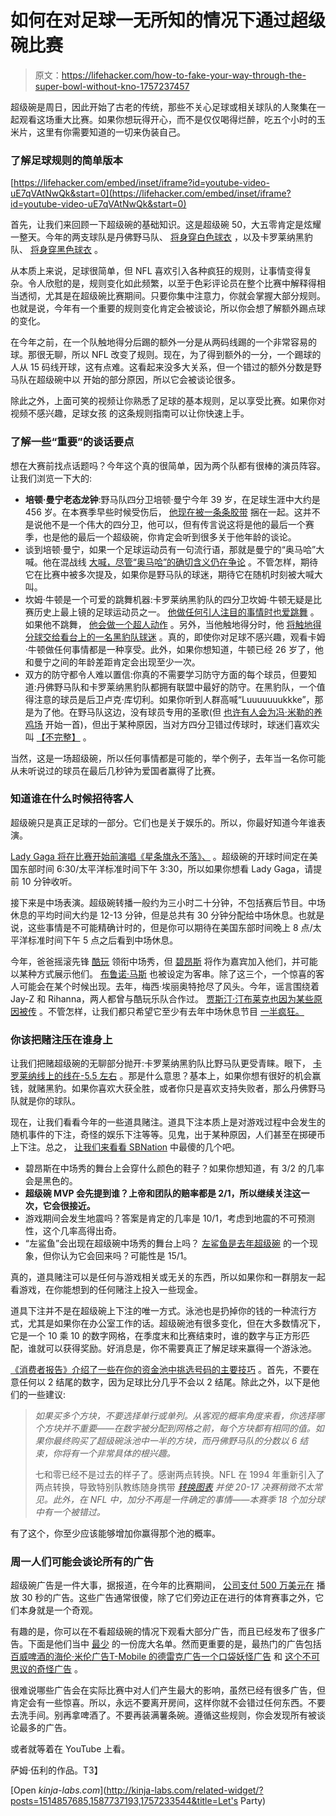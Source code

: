 # 如何在对足球一无所知的情况下通过超级碗比赛

> 原文：<https://lifehacker.com/how-to-fake-your-way-through-the-super-bowl-without-kno-1757237457>

超级碗是周日，因此开始了古老的传统，那些不关心足球或相关球队的人聚集在一起观看这场重大比赛。如果你想玩得开心，而不是仅仅喝得烂醉，吃五个小时的玉米片，这里有你需要知道的一切来伪装自己。



### 了解足球规则的简单版本

 [https://lifehacker.com/embed/inset/iframe?id=youtube-video-uE7qVAtNwQk&start=0](https://lifehacker.com/embed/inset/iframe?id=youtube-video-uE7qVAtNwQk&start=0) 

首先，让我们来回顾一下超级碗的基础知识。这是超级碗 50，大五零肯定是炫耀一整天。今年的两支球队是丹佛野马队、 [将身穿白色球衣](http://www.denverbroncos.com/news-and-blogs/article-1/Broncos-to-wear-white-uniforms-in-Super-Bowl-50/26a247f5-91ef-4ff6-a11a-8278b089c5c3) ，以及卡罗莱纳黑豹队、 [将身穿黑色球衣](http://www.panthers.com/news/article-2/Panthers-Wearing-Black-in-Super-Bowl/09ebb4c4-a4cf-4f57-b1cf-535f6d6595ed) 。

从本质上来说，足球很简单，但 NFL 喜欢引入各种疯狂的规则，让事情变得复杂。令人欣慰的是，规则变化如此频繁，以至于色彩评论员在整个比赛中解释得相当透彻，尤其是在超级碗比赛期间。只要你集中注意力，你就会掌握大部分规则。也就是说，今年有一个重要的规则变化肯定会被谈论，所以你会想了解额外踢点球的变化。

在今年之前，在一个队触地得分后踢的额外一分是从两码线踢的一个非常容易的球。那很无聊，所以 NFL 改变了规则。现在，为了得到额外的一分，一个踢球的人从 15 码线开球，这有点难。这看起来没多大关系，但一个错过的额外分数是野马队在超级碗中以 开始的部分原因，所以它会被谈论很多。

除此之外，上面可笑的视频让你熟悉了足球的基本规则，足以享受比赛。如果你对视频不感兴趣，足球女孩 的这条规则指南可以让你快速上手。

### 了解一些“重要”的谈话要点

想在大赛前找点话题吗？今年这个真的很简单，因为两个队都有很棒的演员阵容。让我们浏览一下大的:

*   **培顿·曼宁老态龙钟**:野马队四分卫培顿·曼宁今年 39 岁，在足球生涯中大约是 456 岁。在本赛季早些时候受伤后， [他现在被一条条胶带](http://espn.go.com/nfl/story/_/id/13734150/denver-broncos-qb-peyton-manning-defies-weakening-body-best-brain-nfl) 捆在一起。这并不是说他不是一个伟大的四分卫，他可以，但有传言说这将是他的最后一个赛季，也是他的最后一个超级碗，你肯定会听到很多关于他年龄的谈论。
*   谈到培顿·曼宁，如果一个足球运动员有一句流行语，那就是曼宁的“奥马哈”大喊。他在混战线 [大喊，尽管“奥马哈”的确切含义仍在争论](http://www.sbnation.com/nfl/2014/2/2/5371134/peyton-manning-omaha-super-bowl-48) 。不管怎样，期待它在比赛中被多次提及，如果你是野马队的球迷，期待它在随机时刻被大喊大叫。
*   坎姆·牛顿是一个可爱的跳舞机器:卡罗莱纳黑豹队的四分卫坎姆·牛顿无疑是比赛历史上最上镜的足球运动员之一。 [他做任何引人注目的事情时也爱跳舞](https://www.youtube.com/watch?v=5mnyEkhQGcs) 。如果他不跳舞， [他会做一个超人动作](http://screengrabber.deadspin.com/superman-una-vez-mas-1754875040#_ga=1.4416571.968941705.1436971740) 。另外，当他触地得分时，他 [将触地得分球交给看台上的一名黑豹队球迷](http://deadspin.com/cam-newton-makes-sure-his-touchdown-ball-goes-to-a-pant-1746638075) 。真的，即使你对足球不感兴趣，观看卡姆·牛顿做任何事情都是一种享受。此外，如果你想知道，牛顿已经 26 岁了，他和曼宁之间的年龄差距肯定会出现至少一次。
*   双方的防守都令人难以置信:你真的不需要学习防守方面的每个球员，但要知道:丹佛野马队和卡罗莱纳黑豹队都拥有联盟中最好的防守。在黑豹队，一个值得注意的球员是后卫卢克·库切利。如果你听到人群高喊“Luuuuuuukkke”，那是为了他。在野马队这边，没有球员专用的圣歌(但 [也许有人会为冯·米勒的养鸡场](https://www.youtube.com/watch?v=J5FWxCb_qU4) 开始一首)，但出于某种原因，当对方四分卫错过传球时，球迷们喜欢尖叫 [【不完整】](https://www.youtube.com/watch?v=JNaTjP5Uw_Y&feature=youtu.be) 。

当然，这是一场超级碗，所以任何事情都是可能的，举个例子，去年当一名你可能从未听说过的球员在最后几秒钟为爱国者赢得了比赛。

### 知道谁在什么时候招待客人

超级碗只是真正足球的一部分。它们也是关于娱乐的。所以，你最好知道今年谁表演。

[Lady Gaga 将在比赛开始前演唱《星条旗永不落》、](http://www.nfl.com/superbowl/story/0ap3000000631477/article/lady-gaga-will-sing-national-anthem-at-super-bowl-50) 。超级碗的开球时间定在美国东部时间 6:30/太平洋标准时间下午 3:30，所以如果你想看 Lady Gaga，请提前 10 分钟收听。

接下来是中场表演。超级碗转播一般约为三小时二十分钟，不包括赛后节目。中场休息的平均时间大约是 12-13 分钟，但是总共有 30 分钟分配给中场休息。也就是说，这些事情是不可能精确计时的，但是你可以期待在美国东部时间晚上 8 点/太平洋标准时间下午 5 点之后看到中场休息。

今年，爸爸摇滚先锋 [酷玩](http://coldplay.com/) 领衔中场秀，但 [碧昂斯](http://www.beyonce.com/) 将作为嘉宾加入他们，并可能以某种方式展示他们。 [布鲁诺·马斯](http://www.brunomars.com/) 也被设定为客串。除了这三个，一个惊喜的客人可能会在某个时候出现。去年，梅西·埃丽奥特抢尽了风头。今年，谣言围绕着 Jay-Z 和 Rihanna，两人都曾与酷玩乐队合作过。 [贾斯汀·汀布莱克也因为某些原因被传](http://www.inquisitr.com/2763044/rihanna-justin-timberlake-super-bowl-surprise-guests-rumor/) 。不管怎样，让我们都只希望它至少有去年中场休息节目 [一半疯狂。](https://www.youtube.com/watch?v=-1cyCmUdDNQ)

### 你该把赌注压在谁身上

让我们把赌超级碗的无聊部分抛开:卡罗莱纳黑豹队比野马队更受青睐。眼下， [卡罗莱纳线上的线在-5.5 左右](http://espn.go.com/chalk/story/_/id/14665376/one-sided-action-carolina-panthers-helps-move-super-bowl-50-line-las-vegas) 。那是什么意思？基本上，如果你想有很好的机会赢钱，就赌黑豹。如果你喜欢大获全胜，或者你只是喜欢支持失败者，那么丹佛野马队就是你的球队。

现在，让我们看看今年的一些道具赌注。道具下注本质上是对游戏过程中会发生的随机事件的下注，奇怪的娱乐下注等等。见鬼，出于某种原因，人们甚至在掷硬币上下注。总之， [让我们来看看 SBNation](http://www.sbnation.com/nfl/2016/2/1/10880632/super-bowl-50-prop-bets-mvp-national-anthem-coin-toss) 中最傻的几个吧。

*   碧昂斯在中场秀的舞台上会穿什么颜色的鞋子？如果你想知道，有 3/2 的几率会是黑色的。
*   **超级碗 MVP 会先提到谁？上帝和团队的赔率都是 2/1，所以继续关注这一次，它会很接近。**
*   游戏期间会发生地震吗？答案是肯定的几率是 10/1，考虑到地震的不可预测性，这个几率高得出奇。
*   “左鲨鱼”会出现在超级碗中场秀的舞台上吗？ [左鲨鱼是去年超级碗](http://gawker.com/one-of-katy-perrys-super-bowl-sharks-knew-the-dance-and-1683158127) 的一个现象，但你认为它会回来吗？可能性是 15/1。

真的，道具赌注可以是任何与游戏相关或无关的东西，所以如果你和一群朋友一起看游戏，在你能想到的任何赌注上投入一些现金。

道具下注并不是在超级碗上下注的唯一方式。泳池也是扔掉你的钱的一种流行方式，尤其是如果你在办公室工作的话。超级碗池有很多变化，但在大多数情况下，它是一个 10 乘 10 的数字网格，在季度末和比赛结束时，谁的数字与正方形匹配，谁就可以获得奖励。好消息是，你不需要真正了解足球来赢得一个游泳池。

[《消费者报告》介绍了一些在你的资金池中挑选号码的主要技巧](http://www.consumerreports.org/money/tips-on-how-to-win-a-super-bowl-pool) 。首先，不要在意任何以 2 结尾的数字，因为足球比分几乎不会以 2 结尾。除此之外，以下是他们的一些建议:

> *如果买多个方块，不要选择单行或单列。从客观的概率角度来看，你选择哪个方块并不重要——在数字被分配到网格之前，每个方块都有相同的值。如果你最终购买了超级碗泳池中一半的方块，而丹佛野马队的分数以 6 结束，你将有一个非常具体的根兴趣。*
> 
> 七和零已经不是过去的样子了。感谢两点转换。NFL 在 1994 年重新引入了两点转换，导致特别队教练随身携带 [*转换图表*](http://www.theredzone.org/Features/TwoPointConversionChart.aspx) *并使 20-17 决赛稍微不太常见。此外，在 NFL 中，加分不再是一件确定的事情——本赛季 18 个加分球中有一个被错过。*

有了这个，你至少应该能够增加你赢得那个池的概率。

### 周一人们可能会谈论所有的广告

超级碗广告是一件大事，据报道，在今年的比赛期间， [公司支付 500 万美元在](http://www.cnbc.com/2016/01/29/is-a-super-bowl-ad-really-worth-the-5-million.html) 播放 30 秒的广告。这些广告通常很傻，除了它们旁边正在进行的体育赛事之外，它们本身就是一个奇观。

有趣的是，你可以在不看超级碗的情况下观看大部分广告，而且已经发布了很多广告。下面是他们当中 [最少](http://www.superbowlcommercials2016.org/blog/all-the-2016-super-bowl-commercials/) 的一份庞大名单。然而更重要的是，最热门的广告包括 [百威啤酒的海伦·米伦广告](https://youtu.be/Rb2VXVmUga4)[T-Mobile 的德雷克广告](https://youtu.be/GDIeNrcGxvQ)[一个口袋妖怪广告](https://youtu.be/2F46tGehnfo) 和 [这个不可思议的奇怪广告](https://youtu.be/aNN9nL2vppM) 。

很难说哪些广告会在实际比赛中对人们产生最大的影响，虽然已经有很多广告，但肯定会有一些惊喜。所以，永远不要离开房间，这样你就不会错过任何东西。不要去洗手间。别再拿啤酒了。不要再装满薯条碗。遵循这些规则，你会发现所有被谈论最多的广告。

或者就等着在 YouTube 上看。

萨姆·伍利的作品。T3】

[Open *kinja-labs.com*](http://kinja-labs.com/related-widget/?posts=1514857685,1587737193,1757233544&title=Let's Party)
